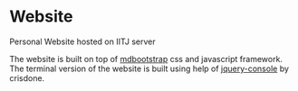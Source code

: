 # Website
Personal Website hosted on IITJ server

The website is built on top of [mdbootstrap](https://mdbootstrap.com/) css and javascript framework. The terminal version of the website is built using help of 
[jquery-console](https://github.com/chrisdone/jquery-console) by crisdone. 

